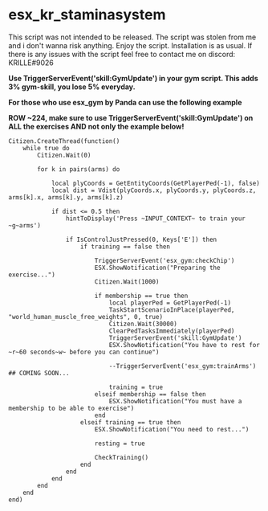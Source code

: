 # esx_kr_staminasystem
This script was not intended to be released. The script was stolen from me and i don't wanna risk anything. Enjoy the script.
Installation is as usual.
If there is any issues with the script feel free to contact me on discord: KRILLE#9026

**Use TriggerServerEvent('skill:GymUpdate') in your gym script. This adds 3% gym-skill, you lose 5% everyday.**

**For those who use esx_gym by Panda can use the following example**

**ROW ~224, make sure to use TriggerServerEvent('skill:GymUpdate') on ALL the exercises AND not only the example below!**
```
Citizen.CreateThread(function()
    while true do
        Citizen.Wait(0)

        for k in pairs(arms) do

            local plyCoords = GetEntityCoords(GetPlayerPed(-1), false)
            local dist = Vdist(plyCoords.x, plyCoords.y, plyCoords.z, arms[k].x, arms[k].y, arms[k].z)

            if dist <= 0.5 then
				hintToDisplay('Press ~INPUT_CONTEXT~ to train your ~g~arms')
				
				if IsControlJustPressed(0, Keys['E']) then
					if training == false then
					
						TriggerServerEvent('esx_gym:checkChip')
						ESX.ShowNotification("Preparing the exercise...")
						Citizen.Wait(1000)					
					
						if membership == true then
							local playerPed = GetPlayerPed(-1)
							TaskStartScenarioInPlace(playerPed, "world_human_muscle_free_weights", 0, true)
							Citizen.Wait(30000)
							ClearPedTasksImmediately(playerPed)
							TriggerServerEvent('skill:GymUpdate')
							ESX.ShowNotification("You have to rest for ~r~60 seconds~w~ before you can continue")
							
							--TriggerServerEvent('esx_gym:trainArms') ## COMING SOON...
							
							training = true
						elseif membership == false then
							ESX.ShowNotification("You must have a membership to be able to exercise")
						end
					elseif training == true then
						ESX.ShowNotification("You need to rest...")
						
						resting = true
						
						CheckTraining()
					end
				end			
            end
        end
    end
end)
```
